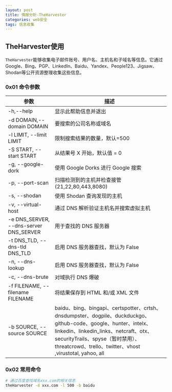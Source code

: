 ```yaml
---
layout: post
title: 情报分析-TheHarvester
categories: web安全
tags: 信息收集
---
```


## TheHarvester使用

`TheHarvester`能够收集电子邮件账号、用户名、主机名和子域名等信息。它通过Google、Bing、PGP、LinkedIn、Baidu、Yandex、People123、Jigsaw、Shodan等公开资源整理收集这些信息。

### 0x01 命令参数

| 参数                                   | 描述                                                         |
| -------------------------------------- | ------------------------------------------------------------ |
| -h,--help                              | 显示此帮助信息并退出                                         |
| -d DOMAIN,--domain DOMAIN              | 要搜索的公司名称或域名                                       |
| -l LIMIT, --limit LIMIT                | 限制搜索结果的数量，默认=500                                 |
| -S START, --start START                | 从结果号 X 开始，默认值 = 0                                  |
| -g, --google-dork                      | 使用 Google Dorks 进行 Google 搜索                           |
| -p, --port-scan                        | 扫描检测到的主机并检查接管 (21,22,80,443,8080)               |
| -s, --shodan                           | 使用 Shodan 查询发现的主机                                   |
| -v, --virtual-host                     | 通过 DNS 解析验证主机名并搜索虚拟主机                        |
| -e DNS_SERVER, --dns-server DNS_SERVER | 用于查找的 DNS 服务器                                        |
| -t DNS_TLD, --dns-tld DNS_TLD          | 启用 DNS 服务器查找，默认为 False                            |
| -n, --dns-lookup                       | 启用 DNS 服务器查找，默认为 False                            |
| -c, --dns-brute                        | 对域执行 DNS 爆破                                            |
| -f FILENAME, --filename FILENAME       | 将结果保存到 HTML 和/或 XML 文件                             |
| -b SOURCE, --source SOURCE             | baidu、bing、bingapi、certspotter、crtsh、dnsdumpster、dogpile、duckduckgo、github-code、google、hunter、intelx、linkedin、linkedin_links、netcraft、otx、securityTrails、spyse（暂时禁用）、threatcrowd、trello、twitter、vhost ,virustotal, yahoo, all |

### 0x02 常用命令

```bash
# 通过百度查找域名xxx.com的相关信息
theHarvester -d xxx.com -l 500 -b baidu
```

